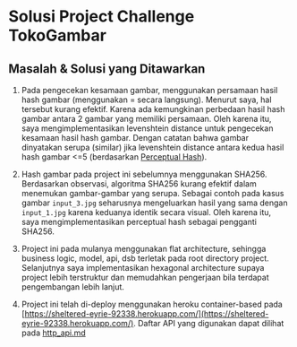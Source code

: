 # Solusi Project Challenge TokoGambar

## Masalah & Solusi yang Ditawarkan
1. Pada pengecekan kesamaan gambar, menggunakan persamaan hasil hash gambar (menggunakan = secara langsung). Menurut saya, hal tersebut kurang efektif. Karena ada kemungkinan perbedaan hasil hash gambar antara 2 gambar yang memiliki persamaan. Oleh karena itu, saya mengimplementasikan levenshtein distance untuk pengecekan kesamaan hasil hash gambar. Dengan catatan bahwa gambar dinyatakan serupa (similar) jika levenshtein distance antara kedua hasil hash gambar <=5 (berdasarkan [Perceptual Hash](http://www.hackerfactor.com/blog/index.php?/archives/432-Looks-Like-It.html)).

2. Hash gambar pada project ini sebelumnya menggunakan SHA256. Berdasarkan observasi, algoritma SHA256 kurang efektif dalam menemukan gambar-gambar yang serupa. Sebagai contoh pada kasus gambar `input_3.jpg` seharusnya mengeluarkan hasil yang sama dengan `input_1.jpg` karena keduanya identik secara visual. Oleh karena itu, saya mengimplementasikan perceptual hash sebagai pengganti SHA256.

3. Project ini pada mulanya menggunakan flat architecture, sehingga business logic, model, api, dsb terletak pada root directory project. Selanjutnya saya implementasikan hexagonal architecture supaya project lebih terstruktur dan memudahkan pengerjaan bila terdapat pengembangan lebih lanjut.

4. Project ini telah di-deploy menggunakan heroku container-based pada [https://sheltered-eyrie-92338.herokuapp.com/](https://sheltered-eyrie-92338.herokuapp.com/). Daftar API yang digunakan dapat dilihat pada [http_api.md](./http_api.md)